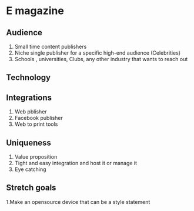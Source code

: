 # E magazine

## Audience
1. Small time content publishers
2. Niche single publisher for a specific high-end audience (Celebrities)
3. Schools , universities, Clubs, any other industry that wants to reach out


## Technology


## Integrations
1. Web pblisher
2. Facebook publisher
3. Web to print tools

## Uniqueness
1. Value proposition
2. Tight and easy integration and host it or manage it
3. Eye catching

## Stretch goals
1.Make an opensource device that can be a style statement
